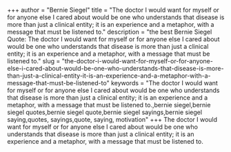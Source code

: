 +++
author = "Bernie Siegel"
title = "The doctor I would want for myself or for anyone else I cared about would be one who understands that disease is more than just a clinical entity; it is an experience and a metaphor, with a message that must be listened to."
description = "the best Bernie Siegel Quote: The doctor I would want for myself or for anyone else I cared about would be one who understands that disease is more than just a clinical entity; it is an experience and a metaphor, with a message that must be listened to."
slug = "the-doctor-i-would-want-for-myself-or-for-anyone-else-i-cared-about-would-be-one-who-understands-that-disease-is-more-than-just-a-clinical-entity-it-is-an-experience-and-a-metaphor-with-a-message-that-must-be-listened-to"
keywords = "The doctor I would want for myself or for anyone else I cared about would be one who understands that disease is more than just a clinical entity; it is an experience and a metaphor, with a message that must be listened to.,bernie siegel,bernie siegel quotes,bernie siegel quote,bernie siegel sayings,bernie siegel saying,quotes, sayings,quote, saying, motivation"
+++
The doctor I would want for myself or for anyone else I cared about would be one who understands that disease is more than just a clinical entity; it is an experience and a metaphor, with a message that must be listened to.
